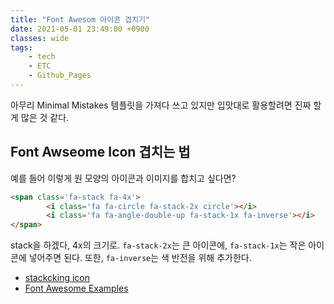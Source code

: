 ```yaml
---
title: "Font Awesom 아이콘 겹치기"
date: 2021-05-01 23:49:00 +0900
classes: wide
tags:
    - tech
    - ETC
    - Github_Pages
---
```


아무리 Minimal Mistakes 템플릿을 가져다 쓰고 있지만 입맛대로 활용할려면 진짜 할게 많은 것 같다.

## Font Awseome Icon 겹치는 법

예를 들어 이렇게 <i class='fa-lg fa-circle'></i> 원 모양의 아이콘과 <i class='fa-lg fa-angle-double-up'></i> 이미지를 합치고 싶다면?

<span class='fa-stack fa-4x'>
        <i class='fa fa-circle fa-stack-2x circle'></i>
        <i class='fa fa-angle-double-up fa-stack-1x fa-inverse'></i>
</span>

```html
<span class='fa-stack fa-4x'>
        <i class='fa fa-circle fa-stack-2x circle'></i>
        <i class='fa fa-angle-double-up fa-stack-1x fa-inverse'></i>
</span>
```

stack을 하겠다, 4x의 크기로. `fa-stack-2x`는 큰 아이콘에, `fa-stack-1x`는 작은 아이콘에 넣어주면 된다. 또한, `fa-inverse`는 색 반전을 위해 추가한다.

- [stackcking icon](https://fontawesome.com/how-to-use/on-the-web/styling/stacking-icons)
- [Font Awesome Examples](https://fontawesome.com/v4.7.0/examples/)